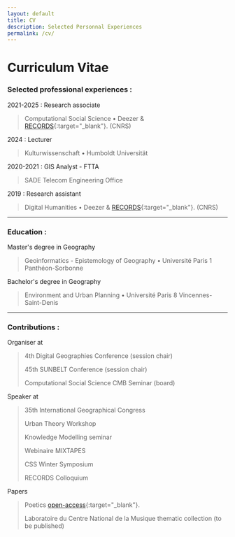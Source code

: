 ```yaml
---
layout: default
title: CV
description: Selected Personnal Experiences
permalink: /cv/
---
```


# Curriculum Vitae

### Selected professional experiences :

2021-2025 : Research associate
 > Computational Social Science •  Deezer &  [RECORDS](https://records.huma-num.fr/en/home/){:target="_blank"}. (CNRS)

2024 : Lecturer 
> Kulturwissenschaft • Humboldt Universität

2020-2021 : GIS Analyst - FTTA
> SADE Telecom Engineering Office

2019 : Research assistant
> Digital Humanities •  Deezer &  [RECORDS](https://records.huma-num.fr/en/home/){:target="_blank"}. (CNRS)

***

### Education :

Master's degree in Geography
> Geoinformatics - Epistemology of Geography • Université Paris 1 Panthéon-Sorbonne

Bachelor's degree in Geography
> Environment and Urban Planning • Université Paris 8 Vincennes-Saint-Denis

***

### Contributions :

Organiser at
> 4th Digital Geographies Conference (session chair)
> 
> 45th SUNBELT Conference (session chair)
> 
> Computational Social Science CMB Seminar (board)  

Speaker at 
> 35th International Geographical Congress
> 
> Urban Theory Workshop
> 
> Knowledge Modelling seminar
> 
> Webinaire MIXTAPES
> 
> CSS Winter Symposium
> 
> RECORDS Colloquium

Papers
> Poetics [open-access](https://doi.org/10.1016/j.poetic.2025.102006){:target="_blank"}.
> 
> Laboratoire du Centre National de la Musique thematic collection (to be published)
